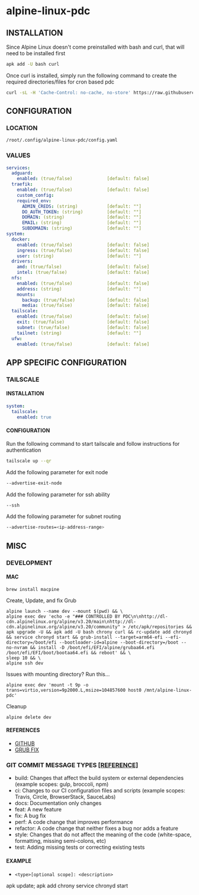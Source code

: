 # alpine-linux-pdc

## INSTALLATION

Since Alpine Linux doesn't come preinstalled with bash and curl, that will need to be installed first

```bash
apk add -U bash curl
```

Once curl is installed, simply run the following command to create the required directories/files for cron based pdc

```bash
curl -sL -H 'Cache-Control: no-cache, no-store' https://raw.githubusercontent.com/chadwagoner/alpine-linux-pdc/main/init | bash
```

## CONFIGURATION

### LOCATION 

```bash
/root/.config/alpine-linux-pdc/config.yaml
```

### VALUES

```yaml
services:
  adguard:
    enabled: (true/false)             [default: false]
  traefik:
    enabled: (true/false)             [default: false]
    custom_config:
    required_env:
      ADMIN_CREDS: (string)           [default: ""]
      DO_AUTH_TOKEN: (string)         [default: ""]
      DOMAIN: (string)                [default: ""]
      EMAIL: (string)                 [default: ""]
      SUBDOMAIN: (string)             [default: ""]
system:
  docker:
    enabled: (true/false)             [default: false]
    ingress: (true/false)             [default: false]
    user: (string)                    [default: ""]
  drivers:
    amd: (true/false)                 [default: false]
    intel: (true/false)               [default: false]
  nfs:
    enabled: (true/false)             [default: false]
    address: (string)                 [default: ""]
    mounts:
      backup: (true/false)            [default: false]
      media: (true/false)             [default: false]
  tailscale:
    enabled: (true/false)             [default: false]
    exit: (true/false)                [default: false]
    subnet: (true/false)              [default: false]
    tailnet: (string)                 [default: ""]
  ufw:
    enabled: (true/false)             [default: false]
```

## APP SPECIFIC CONFIGURATION

### TAILSCALE

#### INSTALLATION

```yaml
system:
  tailscale:
    enabled: true
```

#### CONFIGURATION

Run the following command to start tailscale and follow instructions for authentication

```bash
tailscale up --qr
```

Add the following parameter for exit node

```bash
--advertise-exit-node
```

Add the following parameter for ssh ability

```bash
--ssh
```

Add the following parameter for subnet routing

```bash
--advertise-routes=<ip-address-range>
```

## MISC

### DEVELOPMENT

#### MAC

```
brew install macpine
```

Create, Update, and fix Grub

```
alpine launch --name dev --mount $(pwd) && \
alpine exec dev 'echo -e "### CONTROLLED BY PDC\n\nhttp://dl-cdn.alpinelinux.org/alpine/v3.20/main\nhttp://dl-cdn.alpinelinux.org/alpine/v3.20/community" > /etc/apk/repositories && apk upgrade -U && apk add -U bash chrony curl && rc-update add chronyd && service chronyd start && grub-install --target=arm64-efi --efi-directory=/boot/efi --bootloader-id=alpine --boot-directory=/boot --no-nvram && install -D /boot/efi/EFI/alpine/grubaa64.efi /boot/efi/EFI/boot/bootaa64.efi && reboot' && \
sleep 10 && \
alpine ssh dev
```

Issues with mounting directory? Run this...

```
alpine exec dev 'mount -t 9p -o trans=virtio,version=9p2000.L,msize=104857600 host0 /mnt/alpine-linux-pdc'
```

Cleanup

```
alpine delete dev
```

#### REFERENCES
* [GITHUB](https://github.com/beringresearch/macpine)
* [GRUB FIX](https://wiki.alpinelinux.org/wiki/Release_Notes_for_Alpine_3.20.0#grub_2.12)

### GIT COMMIT MESSAGE TYPES [[REFERENCE]](https://www.conventionalcommits.org/en/v1.0.0/)

* build: Changes that affect the build system or external dependencies (example scopes: gulp, broccoli, npm)
* ci: Changes to our CI configuration files and scripts (example scopes: Travis, Circle, BrowserStack, SauceLabs)
* docs: Documentation only changes
* feat: A new feature
* fix: A bug fix
* perf: A code change that improves performance
* refactor: A code change that neither fixes a bug nor adds a feature
* style: Changes that do not affect the meaning of the code (white-space, formatting, missing semi-colons, etc)
* test: Adding missing tests or correcting existing tests

#### EXAMPLE

* `<type>[optional scope]: <description>`

apk update; apk add chrony
service chronyd start